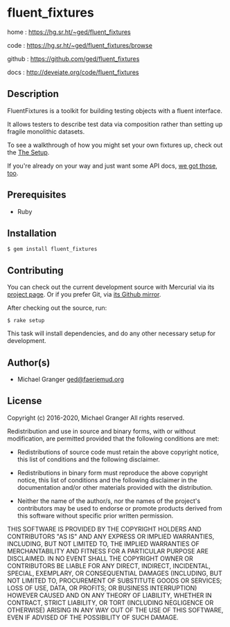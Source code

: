 # fluent_fixtures

home
: https://hg.sr.ht/~ged/fluent_fixtures

code
: https://hg.sr.ht/~ged/fluent_fixtures/browse

github
: https://github.com/ged/fluent_fixtures

docs
: http://deveiate.org/code/fluent_fixtures


## Description

FluentFixtures is a toolkit for building testing objects with a fluent interface.

It allows testers to describe test data via composition rather than setting up fragile monolithic datasets.

To see a walkthrough of how you might set your own fixtures up, check out the [The Setup](TheSetup_md.html).

If you're already on your way and just want some API docs, [we got those, too](FluentFixtures.html).


## Prerequisites

* Ruby


## Installation

    $ gem install fluent_fixtures


## Contributing

You can check out the current development source with Mercurial via its
[project page][sr.ht]. Or if you prefer Git, via [its Github mirror][github].

After checking out the source, run:

    $ rake setup

This task will install dependencies, and do any other necessary setup for development.


## Author(s)

* Michael Granger <ged@faeriemud.org>


## License

Copyright (c) 2016-2020, Michael Granger
All rights reserved.

Redistribution and use in source and binary forms, with or without
modification, are permitted provided that the following conditions are met:

* Redistributions of source code must retain the above copyright notice,
  this list of conditions and the following disclaimer.

* Redistributions in binary form must reproduce the above copyright notice,
  this list of conditions and the following disclaimer in the documentation
  and/or other materials provided with the distribution.

* Neither the name of the author/s, nor the names of the project's
  contributors may be used to endorse or promote products derived from this
  software without specific prior written permission.

THIS SOFTWARE IS PROVIDED BY THE COPYRIGHT HOLDERS AND CONTRIBUTORS "AS IS"
AND ANY EXPRESS OR IMPLIED WARRANTIES, INCLUDING, BUT NOT LIMITED TO, THE
IMPLIED WARRANTIES OF MERCHANTABILITY AND FITNESS FOR A PARTICULAR PURPOSE ARE
DISCLAIMED. IN NO EVENT SHALL THE COPYRIGHT OWNER OR CONTRIBUTORS BE LIABLE
FOR ANY DIRECT, INDIRECT, INCIDENTAL, SPECIAL, EXEMPLARY, OR CONSEQUENTIAL
DAMAGES (INCLUDING, BUT NOT LIMITED TO, PROCUREMENT OF SUBSTITUTE GOODS OR
SERVICES; LOSS OF USE, DATA, OR PROFITS; OR BUSINESS INTERRUPTION) HOWEVER
CAUSED AND ON ANY THEORY OF LIABILITY, WHETHER IN CONTRACT, STRICT LIABILITY,
OR TORT (INCLUDING NEGLIGENCE OR OTHERWISE) ARISING IN ANY WAY OUT OF THE USE
OF THIS SOFTWARE, EVEN IF ADVISED OF THE POSSIBILITY OF SUCH DAMAGE.


[sr.ht]: https://hg.sr.ht/~ged/fluent_fixtures
[github]: https://github.com/ged/fluent_fixtures

